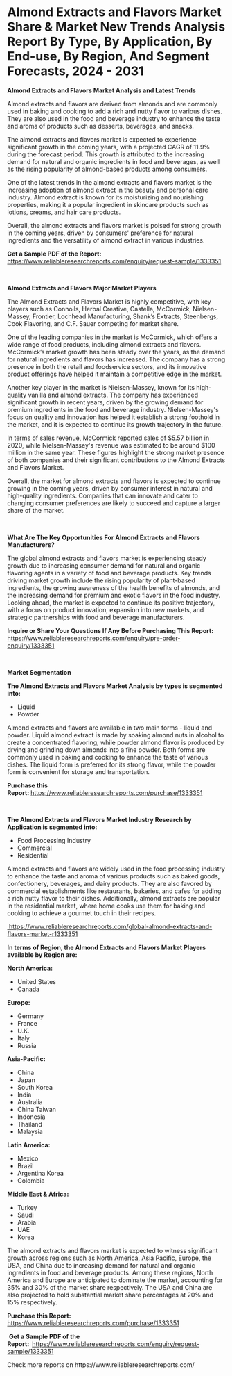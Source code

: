 <p><h1>Almond Extracts and Flavors Market Share & Market New Trends Analysis Report By Type, By Application, By End-use, By Region, And Segment Forecasts, 2024 - 2031</h1></p><p><strong>Almond Extracts and Flavors Market Analysis and Latest Trends</strong></p>
<p><p>Almond extracts and flavors are derived from almonds and are commonly used in baking and cooking to add a rich and nutty flavor to various dishes. They are also used in the food and beverage industry to enhance the taste and aroma of products such as desserts, beverages, and snacks.</p><p>The almond extracts and flavors market is expected to experience significant growth in the coming years, with a projected CAGR of 11.9% during the forecast period. This growth is attributed to the increasing demand for natural and organic ingredients in food and beverages, as well as the rising popularity of almond-based products among consumers.</p><p>One of the latest trends in the almond extracts and flavors market is the increasing adoption of almond extract in the beauty and personal care industry. Almond extract is known for its moisturizing and nourishing properties, making it a popular ingredient in skincare products such as lotions, creams, and hair care products.</p><p>Overall, the almond extracts and flavors market is poised for strong growth in the coming years, driven by consumers' preference for natural ingredients and the versatility of almond extract in various industries.</p></p>
<p><strong>Get a Sample PDF of the Report:&nbsp;</strong> <a href="https://www.reliableresearchreports.com/enquiry/request-sample/1333351">https://www.reliableresearchreports.com/enquiry/request-sample/1333351</a></p>
<p>&nbsp;</p>
<p><strong>Almond Extracts and Flavors Major Market Players</strong></p>
<p><p>The Almond Extracts and Flavors Market is highly competitive, with key players such as Connoils, Herbal Creative, Castella, McCormick, Nielsen-Massey, Frontier, Lochhead Manufacturing, Shank’s Extracts, Steenbergs, Cook Flavoring, and C.F. Sauer competing for market share.</p><p>One of the leading companies in the market is McCormick, which offers a wide range of food products, including almond extracts and flavors. McCormick’s market growth has been steady over the years, as the demand for natural ingredients and flavors has increased. The company has a strong presence in both the retail and foodservice sectors, and its innovative product offerings have helped it maintain a competitive edge in the market.</p><p>Another key player in the market is Nielsen-Massey, known for its high-quality vanilla and almond extracts. The company has experienced significant growth in recent years, driven by the growing demand for premium ingredients in the food and beverage industry. Nielsen-Massey's focus on quality and innovation has helped it establish a strong foothold in the market, and it is expected to continue its growth trajectory in the future.</p><p>In terms of sales revenue, McCormick reported sales of $5.57 billion in 2020, while Nielsen-Massey's revenue was estimated to be around $100 million in the same year. These figures highlight the strong market presence of both companies and their significant contributions to the Almond Extracts and Flavors Market.</p><p>Overall, the market for almond extracts and flavors is expected to continue growing in the coming years, driven by consumer interest in natural and high-quality ingredients. Companies that can innovate and cater to changing consumer preferences are likely to succeed and capture a larger share of the market.</p></p>
<p>&nbsp;</p>
<p><strong>What Are The Key Opportunities For Almond Extracts and Flavors Manufacturers?</strong></p>
<p><p>The global almond extracts and flavors market is experiencing steady growth due to increasing consumer demand for natural and organic flavoring agents in a variety of food and beverage products. Key trends driving market growth include the rising popularity of plant-based ingredients, the growing awareness of the health benefits of almonds, and the increasing demand for premium and exotic flavors in the food industry. Looking ahead, the market is expected to continue its positive trajectory, with a focus on product innovation, expansion into new markets, and strategic partnerships with food and beverage manufacturers.</p></p>
<p><strong>Inquire or Share Your Questions If Any Before Purchasing This Report:</strong> <a href="https://www.reliableresearchreports.com/enquiry/pre-order-enquiry/1333351">https://www.reliableresearchreports.com/enquiry/pre-order-enquiry/1333351</a></p>
<p>&nbsp;</p>
<p><strong>Market Segmentation</strong></p>
<p><strong>The Almond Extracts and Flavors Market Analysis by types is segmented into:</strong></p>
<p><ul><li>Liquid</li><li>Powder</li></ul></p>
<p><p>Almond extracts and flavors are available in two main forms - liquid and powder. Liquid almond extract is made by soaking almond nuts in alcohol to create a concentrated flavoring, while powder almond flavor is produced by drying and grinding down almonds into a fine powder. Both forms are commonly used in baking and cooking to enhance the taste of various dishes. The liquid form is preferred for its strong flavor, while the powder form is convenient for storage and transportation.</p></p>
<p><strong>Purchase this Report:&nbsp;</strong><a href="https://www.reliableresearchreports.com/purchase/1333351">https://www.reliableresearchreports.com/purchase/1333351</a></p>
<p>&nbsp;</p>
<p><strong>The Almond Extracts and Flavors Market Industry Research by Application is segmented into:</strong></p>
<p><ul><li>Food Processing Industry</li><li>Commercial</li><li>Residential</li></ul></p>
<p><p>Almond extracts and flavors are widely used in the food processing industry to enhance the taste and aroma of various products such as baked goods, confectionery, beverages, and dairy products. They are also favored by commercial establishments like restaurants, bakeries, and cafes for adding a rich nutty flavor to their dishes. Additionally, almond extracts are popular in the residential market, where home cooks use them for baking and cooking to achieve a gourmet touch in their recipes.</p></p>
<p><a href="https://www.reliableresearchreports.com/global-almond-extracts-and-flavors-market-r1333351">&nbsp;https://www.reliableresearchreports.com/global-almond-extracts-and-flavors-market-r1333351</a></p>
<p><strong>In terms of Region, the Almond Extracts and Flavors Market Players available by Region are:</strong></p>
<p>
    <p> <strong> North America: </strong>
        <ul>
            <li>United States</li>
            <li>Canada</li>
        </ul>
        </p> 
    <p> <strong> Europe: </strong>
        <ul>
            <li>Germany</li>
            <li>France</li>
            <li>U.K.</li>
            <li>Italy</li>
            <li>Russia</li>
        </ul>
        </p> 
    <p> <strong> Asia-Pacific: </strong>
        <ul>
            <li>China</li>
            <li>Japan</li>
            <li>South Korea</li>
            <li>India</li>
            <li>Australia</li>
            <li>China Taiwan</li>
            <li>Indonesia</li>
            <li>Thailand</li>
            <li>Malaysia</li>
        </ul>
        </p> 
    <p> <strong> Latin America: </strong>
        <ul>
            <li>Mexico</li>
            <li>Brazil</li>
            <li>Argentina Korea</li>
            <li>Colombia</li>
        </ul>
        </p> 
    <p> <strong> Middle East & Africa: </strong>
        <ul>
            <li>Turkey</li>
            <li>Saudi</li>
            <li>Arabia</li>
            <li>UAE</li>
            <li>Korea</li>
        </ul>
    </p>
    </p>
<p><p>The almond extracts and flavors market is expected to witness significant growth across regions such as North America, Asia Pacific, Europe, the USA, and China due to increasing demand for natural and organic ingredients in food and beverage products. Among these regions, North America and Europe are anticipated to dominate the market, accounting for 35% and 30% of the market share respectively. The USA and China are also projected to hold substantial market share percentages at 20% and 15% respectively.</p></p>
<p><strong>Purchase this Report: </strong><a href="https://www.reliableresearchreports.com/purchase/1333351">https://www.reliableresearchreports.com/purchase/1333351</a></p>
<p>&nbsp;<strong>Get a Sample PDF of the Report:&nbsp;&nbsp;</strong><a href="https://www.reliableresearchreports.com/enquiry/request-sample/1333351">https://www.reliableresearchreports.com/enquiry/request-sample/1333351</a></p>
<p><strong></strong></p>
<p>Check more reports on https://www.reliableresearchreports.com/</p>
